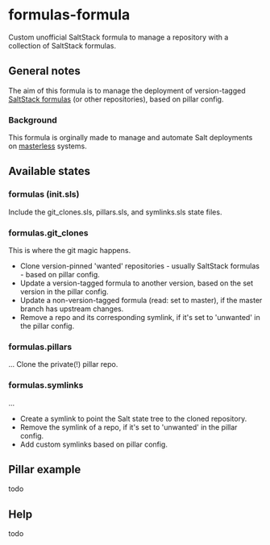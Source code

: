 # formulas-formula
Custom unofficial SaltStack formula to manage a repository with a collection of SaltStack formulas.

## General notes
The aim of this formula is to manage the deployment of version-tagged [SaltStack formulas](https://github.com/saltstack-formulas) (or other repositories), based on pillar config.

### Background
This formula is orginally made to manage and automate Salt deployments on [masterless](https://docs.saltstack.com/en/latest/topics/tutorials/quickstart.html#salt-masterless-quickstart) systems.

## Available states

### formulas (init.sls)
Include the git_clones.sls, pillars.sls, and symlinks.sls state files.

### formulas.git_clones
This is where the git magic happens.
* Clone version-pinned 'wanted' repositories - usually SaltStack formulas - based on pillar config.
* Update a version-tagged formula to another version, based on the set version in the pillar config.
* Update a non-version-tagged formula (read: set to master), if the master branch has upstream changes.
* Remove a repo and its corresponding symlink, if it's set to 'unwanted' in the pillar config.

### formulas.pillars
...
Clone the private(!) pillar repo.

### formulas.symlinks
...
* Create a symlink to point the Salt state tree to the cloned repository.
* Remove the symlink of a repo, if it's set to 'unwanted' in the pillar config.
* Add custom symlinks based on pillar config.

## Pillar example
todo

## Help
todo
